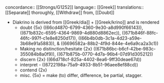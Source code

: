 concordance:: [[Strongs/G1252]] 
language:: [[Greek]] 
translations:: [[Separate]] thoroughly, [[Withdraw]] from, [[Doubt]]

- Diakrino is derived from [[Greek/dia]] + [[Greek/krino]] and is rendered
	- doubt {5x} ((66cd4870-6799-4360-9e30-a8d990f66143)), ((671b832c-6595-4364-9869-4d880d8862ec)), ((671b846f-88fc-46fc-997f-c1e8e8250d17)), ((66b4b0db-3c1a-4d23-a59e-3b68e91a5883)), & ((6696582a-88b2-4f9d-844e-4e6a9ca2a3c1))
	- Making no distinction/hesitate {2x} ((671b86bc-b6cf-42be-983c-355084b8a0f9)), ((671b875b-0770-4d7a-96b4-07d91d305212))
	- discern {2x} ((66d718cf-825a-4402-8ea6-9ff30deae67d))
	- interpret - ((6722198a-75a9-4933-8b51-96aee8ef88cd))
	- contend {2x}
	- misc. {5x} = make (to) differ, difference, be partial, stagger.